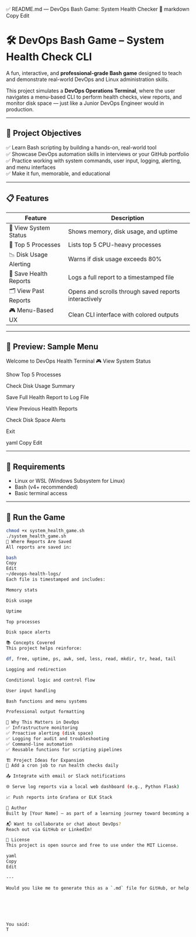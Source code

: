 ✅ README.md — DevOps Bash Game: System Health Checker 🚀
markdown
Copy
Edit
# 🛠️ DevOps Bash Game – System Health Check CLI

A fun, interactive, and **professional-grade Bash game** designed to teach and demonstrate real-world DevOps and Linux administration skills.  

This project simulates a **DevOps Operations Terminal**, where the user navigates a menu-based CLI to perform health checks, view reports, and monitor disk space — just like a Junior DevOps Engineer would in production.

---

## 🎯 Project Objectives

✅ Learn Bash scripting by building a hands-on, real-world tool  
✅ Showcase DevOps automation skills in interviews or your GitHub portfolio  
✅ Practice working with system commands, user input, logging, alerting, and menu interfaces  
✅ Make it fun, memorable, and educational

---

## 📋 Features

| Feature | Description |
|--------|-------------|
| 🔧 View System Status | Shows memory, disk usage, and uptime |
| 🧠 Top 5 Processes | Lists top 5 CPU-heavy processes |
| 📉 Disk Usage Alerting | Warns if disk usage exceeds 80% |
| 📄 Save Health Reports | Logs a full report to a timestamped file |
| 🗂️ View Past Reports | Opens and scrolls through saved reports interactively |
| 🎮 Menu-Based UX | Clean CLI interface with colored outputs |

---

## 🧪 Preview: Sample Menu

Welcome to DevOps Health Terminal 🎮
View System Status

Show Top 5 Processes

Check Disk Usage Summary

Save Full Health Report to Log File

View Previous Health Reports

Check Disk Space Alerts

Exit

yaml
Copy
Edit

---

## 🔧 Requirements

- Linux or WSL (Windows Subsystem for Linux)
- Bash (v4+ recommended)
- Basic terminal access

---

## 🚀 Run the Game

```bash
chmod +x system_health_game.sh
./system_health_game.sh
📁 Where Reports Are Saved
All reports are saved in:

bash
Copy
Edit
~/devops-health-logs/
Each file is timestamped and includes:

Memory stats

Disk usage

Uptime

Top processes

Disk space alerts

📚 Concepts Covered
This project helps reinforce:

df, free, uptime, ps, awk, sed, less, read, mkdir, tr, head, tail

Logging and redirection

Conditional logic and control flow

User input handling

Bash functions and menu systems

Professional output formatting

🧠 Why This Matters in DevOps
✅ Infrastructure monitoring
✅ Proactive alerting (disk space)
✅ Logging for audit and troubleshooting
✅ Command-line automation
✅ Reusable functions for scripting pipelines

🏗️ Project Ideas for Expansion
🔁 Add a cron job to run health checks daily

📤 Integrate with email or Slack notifications

🌐 Serve log reports via a local web dashboard (e.g., Python Flask)

📈 Push reports into Grafana or ELK Stack

📌 Author
Built by [Your Name] — as part of a learning journey toward becoming a professional DevOps Engineer.

📬 Want to collaborate or chat about DevOps?
Reach out via GitHub or LinkedIn!

📜 License
This project is open source and free to use under the MIT License.

yaml
Copy
Edit

---

Would you like me to generate this as a `.md` file for GitHub, or help you set up a clean GitHub repo with structure and `.gitignore`, too?






You said:
T
